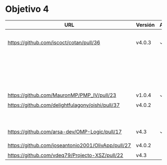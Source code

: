 # Objetivo 4

| URL                                        | Versión | Alcanzado |
|--------------------------------------------|---------|-----------|
| <!-- Enlace de aacosa34 --> | | |
| <!-- Enlace de ArturoAcf --> | | |
| <!-- Enlace de PacoCP5 --> | | |
| <!-- Enlace de SixtoCoca --> | | |
| <!-- Enlace de C V C --> | | |
| https://github.com/iscoct/cotan/pull/36 | v4.0.3 |  ✓ |
| <!-- Enlace de D H J M --> | | |
| <!-- Enlace de MarinoFajardo --> | | |
| <!-- Enlace de pabloFernandezRR --> | | |
| <!-- Enlace de dfolcha --> | | |
| <!-- Enlace de JaimeGM96 --> | | |
| <!-- Enlace de fjgallardo00 --> | | |
| <!-- Enlace de alvarogaro --> | | |
| <!-- Enlace de Juanmihdz --> | | |
| <!-- Enlace de martahuetem --> | | |
| <!-- Enlace de manujurado1 --> | | |
| <!-- Enlace de JoseCarlosJC --> | | |
| <!-- Enlace de albegadel --> | | |
| <!-- Enlace de adrianlc3 --> | | |
| <!-- Enlace de JesusJMMA --> | | |
| <!-- Enlace de Gundisalvus2 --> | | |
| <!-- Enlace de pedromarting3 --> | | |
| <!-- Enlace de Davidmd00 --> | | |
| <!-- Enlace de LuisMart7 --> | | |
| <!-- Enlace de lovelace9981 --> | | |
| <!-- Enlace de PabloSpiegel --> | | |
| <!-- Enlace de M M J M --> | | |
| <!-- Enlace de dmonjasm --> | | |
| <!-- Enlace de santim15 --> | | |
| <!-- Enlace de M P I --> | | |
| https://github.com/MauronMP/PMP_IV/pull/23 | v1.0.4 | ✓ |
| <!-- Enlace de amogue73 --> | | |
| https://github.com/delightfulagony/oishi/pull/37 | v4.0.2 | |
| <!-- Enlace de pablo1mc315 --> | | |
| <!-- Enlace de antoniojesuus --> | | |
| <!-- Enlace de ottoeprz --> | | |
| <!-- Enlace de danielsp13 --> | | |
| <!-- Enlace de jmramirezG --> | | |
| <!-- Enlace de chowfie --> | | |
| <!-- Enlace de crdelapuente --> | | |
| <!-- Enlace de fjromeero --> | | |
| <!-- Enlace de marcosrmartin --> | | |
| <!-- Enlace de Carlos-SE --> | | |
| https://github.com/arsa-dev/OMP-Logic/pull/17 | v4.3 | ✓ |
| <!-- Enlace de RafaelT00 --> | | |
| <!-- Enlace de ignaciotitos --> | | |
| <!-- Enlace de luistf24 --> | | |
| https://github.com/joseantonio2001/OlivApp/pull/27 | v4.0.2 | |
| <!-- Enlace de mariavallejo20 --> | | |
| https://github.com/vdeq79/Projecto-XSZ/pull/22 | v4.3 | |
